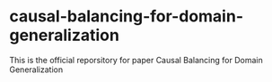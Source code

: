 # causal-balancing-for-domain-generalization
This is the official reporsitory for paper Causal Balancing for Domain Generalization
